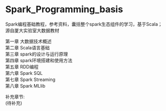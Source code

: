 # Spark_Programming_basis
Spark编程基础教程，参考资料，囊括整个spark生态组件的学习，基于Scala；源自厦大实验室大数据教材

第一章 大数据技术概述  
第二章 Scala语言基础  
第三章 spark的设计与运行原理  
第四章 spark环境搭建和使用方法  
第五章 RDD编程  
第六章 Spark SQL  
第七章 Spark Streaming  
第八章 Spark MLlib  

补充章节:  
(待补充)
